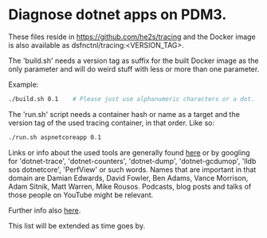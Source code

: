 # Diagnose dotnet apps on PDM3.

These files reside in https://github.com/he2s/tracing and the Docker image is also available as dsfnctnl/tracing:<VERSION_TAG>.

The 'build.sh' needs a version tag as suffix for the built Docker image as the only parameter and will do weird stuff with less or more than one parameter.

Example:

```bash
./build.sh 0.1    # Please just use alphanumeric characters or a dot.
```

The 'run.sh' script needs a container hash or name as a target and the version tag of the used tracing container, in that order. Like so:

```bash
./run.sh aspnetcoreapp 0.1
```

Links or info about the used tools are generally found [here](https://docs.microsoft.com/en-us/dotnet/core/diagnostics) or by googling for 'dotnet-trace', 'dotnet-counters', 'dotnet-dump', 'dotnet-gcdumop', 'lldb sos dotnetcore', 'PerfView' or such words. Names that are important in that domain are Damian Edwards, David Fowler, Ben Adams, Vance Morrison, Adam Sitnik, Matt Warren, Mike Rousos. Podcasts, blog posts and talks of those people on YouTube might be relevant.

Further info also [here](https://docs.microsoft.com/en-us/dotnet/core/diagnostics/debug-memory-leak).

This list will be extended as time goes by.
